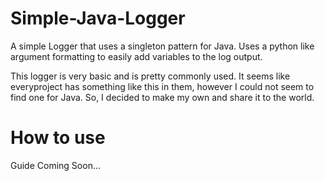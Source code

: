 # Simple-Java-Logger
A simple Logger that uses a singleton pattern for Java. Uses a python like argument formatting to easily add variables to the log output.

This logger is very basic and is pretty commonly used. It seems like everyproject has something like this in them, however I could not seem to find one for Java. So, I decided to make my own and share it to the world.

# How to use
Guide Coming Soon...